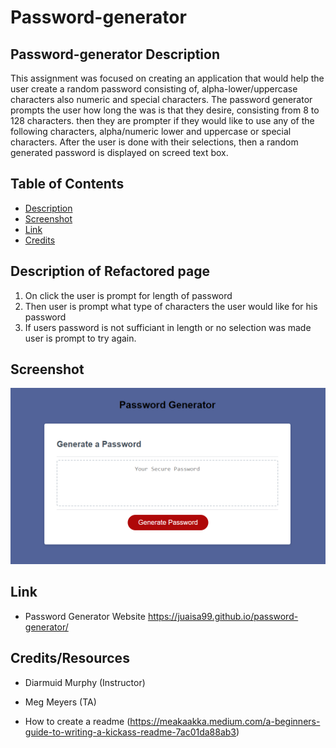 # Password-generator

## Password-generator Description

This assignment was focused on creating an application that would help the user create a random password consisting of, alpha-lower/uppercase characters also numeric and special characters. The password generator prompts the user how long the was is that they desire, consisting from 8 to 128 characters. then they are prompter if they would like to use any of the following characters, alpha/numeric lower and uppercase or special characters. After the user is done with their selections, then a random generated password is displayed on screed text box.

## Table of Contents

- [Description](#Description)
- [Screenshot](#Screenshot)
- [Link](#Link)
- [Credits](#credits)

## Description of Refactored page

1. On click the user is prompt for length of password
2. Then user is prompt what type of characters the user would like for his password
3. If users password is not sufficiant in length or no selection was made user is prompt to try again.

## Screenshot

![Alt text](assets/images/password-gen.png)

## Link 

- Password Generator Website
https://juaisa99.github.io/password-generator/

## Credits/Resources

- Diarmuid Murphy (Instructor)
- Meg Meyers (TA) 

- How to create a readme (https://meakaakka.medium.com/a-beginners-guide-to-writing-a-kickass-readme-7ac01da88ab3)

